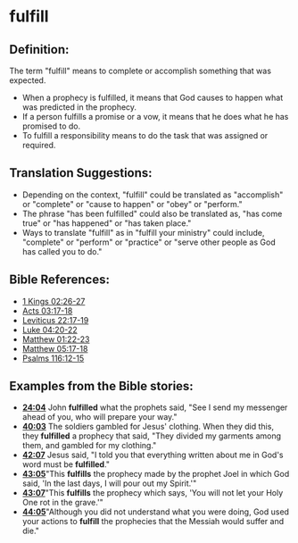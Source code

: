# fulfill #

## Definition: ##

The term "fulfill" means to complete or accomplish something that was expected.

* When a prophecy is fulfilled, it means that God causes to happen what was predicted in the prophecy.
* If a person fulfills a promise or a vow, it means that he does what he has promised to do.
* To fulfill a responsibility means to do the task that was assigned or required.

## Translation Suggestions: ##

* Depending on the context, "fulfill" could be translated as "accomplish" or "complete" or "cause to happen" or "obey" or "perform."
* The phrase "has been fulfilled" could also be translated as, "has come true" or "has happened" or "has taken place."
* Ways to translate "fulfill" as in "fulfill your ministry" could include, "complete" or "perform" or "practice" or "serve other people as God has called you to do."



## Bible References: ##

* [1 Kings 02:26-27](en/tn/1ki/help/02/26)
* [Acts 03:17-18](en/tn/act/help/03/17)
* [Leviticus 22:17-19](en/tn/lev/help/22/17)
* [Luke 04:20-22](en/tn/luk/help/04/20)
* [Matthew 01:22-23](en/tn/mat/help/01/22)
* [Matthew 05:17-18](en/tn/mat/help/05/17)
* [Psalms 116:12-15](en/tn/psa/help/116/12)

## Examples from the Bible stories: ##

* __[24:04](en/tn/obs/help/24/04)__ John __fulfilled__  what the prophets said, "See I send my messenger ahead of you, who will prepare your way."
* __[40:03](en/tn/obs/help/40/03)__ The soldiers gambled for Jesus' clothing. When they did this, they __fulfilled__  a prophecy that said, "They divided my garments among them, and gambled for my clothing."
* __[42:07](en/tn/obs/help/42/07)__ Jesus said, "I told you that everything written about me in God's word must be __fulfilled__."
* __[43:05](en/tn/obs/help/43/05)__"This __fulfills__  the prophecy made by the prophet Joel in which God said, 'In the last days, I will pour out my Spirit.'"
* __[43:07](en/tn/obs/help/43/07)__"This __fulfills__  the prophecy which says, 'You will not let your Holy One rot in the grave.'"
* __[44:05](en/tn/obs/help/44/05)__"Although you did not understand what you were doing, God used your actions to __fulfill__  the prophecies that the Messiah would suffer and die."